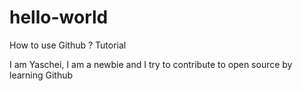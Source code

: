 # hello-world
How to use Github ? Tutorial

I am Yaschei, I am a newbie and I try to contribute to open source by learning Github

